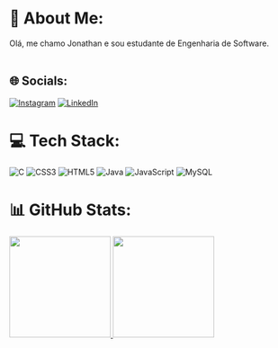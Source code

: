 # 💫 About Me:
Olá, me chamo Jonathan e sou estudante de Engenharia de Software.<br><br>


## 🌐 Socials:
[![Instagram](https://img.shields.io/badge/Instagram-%23E4405F.svg?logo=Instagram&logoColor=white)](https://instagram.com/Js3_silva) [![LinkedIn](https://img.shields.io/badge/LinkedIn-%230077B5.svg?logo=linkedin&logoColor=white)](https://linkedin.com/in/https://www.linkedin.com/in/jonathan-sena13/) 

# 💻 Tech Stack:
![C](https://img.shields.io/badge/c-%2300599C.svg?style=flat&logo=c&logoColor=white) ![CSS3](https://img.shields.io/badge/css3-%231572B6.svg?style=flat&logo=css3&logoColor=white) ![HTML5](https://img.shields.io/badge/html5-%23E34F26.svg?style=flat&logo=html5&logoColor=white) ![Java](https://img.shields.io/badge/java-%23ED8B00.svg?style=flat&logo=openjdk&logoColor=white) ![JavaScript](https://img.shields.io/badge/javascript-%23323330.svg?style=flat&logo=javascript&logoColor=%23F7DF1E) ![MySQL](https://img.shields.io/badge/mysql-%2300000f.svg?style=flat&logo=mysql&logoColor=white)
# 📊 GitHub Stats:
<div>
<a href="https://github.com/js3Silva">
<img loading="lazy" height="180em" src="https://github-readme-stats.vercel.app/api/top-langs/?username=js3Silva&layout=compact&langs_count=7&theme=dracula"/>
<img loading="lazy" height="180em" src="https://github-readme-stats.vercel.app/api?username=js3Silva&show_icons=true&theme=dracula&include_all_commits=true&count_private=true"/>
</div>

<!-- Proudly created with GPRM ( https://gprm.itsvg.in ) -->
